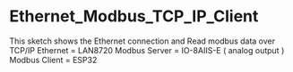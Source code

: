 # Ethernet_Modbus_TCP_IP_Client
This sketch shows the Ethernet connection and Read modbus data over TCP/IP
Ethernet  = LAN8720
Modbus Server  =  IO-8AIIS-E ( analog output )
Modbus Client  = ESP32
